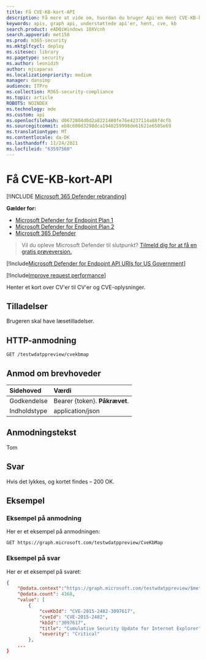 ```yaml
---
title: Få CVE-KB-kort-API
description: Få mere at vide om, hvordan du bruger Api'en Hent CVE-KB-kort til at hente et kort over CV'er til KB'er og CVE-oplysninger i Microsoft Defender til slutpunkt.
keywords: apis, graph api, understøttede api'er, hent, cve, kb
search.product: eADQiWindows 10XVcnh
search.appverid: met150
ms.prod: m365-security
ms.mktglfcycl: deploy
ms.sitesec: library
ms.pagetype: security
ms.author: leonidzh
author: mjcaparas
ms.localizationpriority: medium
manager: dansimp
audience: ITPro
ms.collection: M365-security-compliance
ms.topic: article
ROBOTS: NOINDEX
ms.technology: mde
ms.custom: api
ms.openlocfilehash: d0672804d0d2a8221480fe76e4237114a88f4cfb
ms.sourcegitcommit: eb8c600d3298dca1940259998de61621e6505e69
ms.translationtype: MT
ms.contentlocale: da-DK
ms.lasthandoff: 11/24/2021
ms.locfileid: "63597560"
---
```

# <a name="get-cve-kb-map-api"></a>Få CVE-KB-kort-API

[!INCLUDE [Microsoft 365 Defender rebranding](../../includes/microsoft-defender.md)]

**Gælder for:**
- [Microsoft Defender for Endpoint Plan 1](https://go.microsoft.com/fwlink/?linkid=2154037)
- [Microsoft Defender for Endpoint Plan 2](https://go.microsoft.com/fwlink/?linkid=2154037)
- [Microsoft 365 Defender](https://go.microsoft.com/fwlink/?linkid=2118804)

> Vil du opleve Microsoft Defender til slutpunkt? [Tilmeld dig for at få en gratis prøveversion.](https://signup.microsoft.com/create-account/signup?products=7f379fee-c4f9-4278-b0a1-e4c8c2fcdf7e&ru=https://aka.ms/MDEp2OpenTrial?ocid=docs-wdatp-exposedapis-abovefoldlink)

[!Include[Microsoft Defender for Endpoint API URIs for US Government](../../includes/microsoft-defender-api-usgov.md)]

[!Include[Improve request performance](../../includes/improve-request-performance.md)]

Henter et kort over CV'er til CV'er og CVE-oplysninger.

## <a name="permissions"></a>Tilladelser

Brugeren skal have læsetilladelser.

## <a name="http-request"></a>HTTP-anmodning

```http
GET /testwdatppreview/cvekbmap
```

## <a name="request-headers"></a>Anmod om brevhoveder

Sidehoved|Værdi
:---|:---
Godkendelse|Bearer {token}. **Påkrævet**.
Indholdstype|application/json

## <a name="request-body"></a>Anmodningstekst

Tom

## <a name="response"></a>Svar

Hvis det lykkes, og kortet findes – 200 OK.

## <a name="example"></a>Eksempel

### <a name="request-example"></a>Eksempel på anmodning

Her er et eksempel på anmodningen:

```http
GET https://graph.microsoft.com/testwdatppreview/CveKbMap
```

### <a name="response-example"></a>Eksempel på svar

Her er et eksempel på svaret:

```json
{
    "@odata.context":"https://graph.microsoft.com/testwdatppreview/$metadata#CveKbMap",
    "@odata.count": 4168,
    "value": [
        {
            "cveKbId": "CVE-2015-2482-3097617",
            "cveId": "CVE-2015-2482",
            "kbId":"3097617",
            "title": "Cumulative Security Update for Internet Explorer",
            "severity": "Critical"
        },
    ...
}
```
